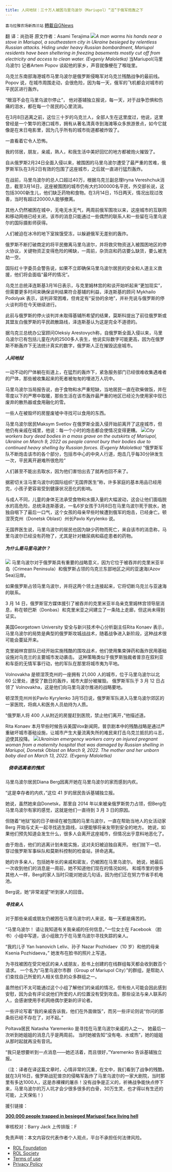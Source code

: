 ```yaml
---
title: 人间地狱：三十万人被困马里乌波尔（Mariupol）“活”于俄军炮轰之下
---
```

`喜马拉雅农场新西兰站` [轉載自GNews](https://gnews.org/zh-hans/2185600/)

翻 译：尚劲哥 
原文作者：Asami Terajima
![](https://assets.gnews.org/wp-content/uploads/2022/03/Mariupol.jpeg)*A man warms his hands near a stove in Mariupol, a southeastern city in Ukraine besieged by relentless Russian attacks. Hiding under heavy Russian bombardment, Mariupol residents have been sheltering in freezing basements mostly cut off from electricity and access to clean water. (Evgeniy Maloletka)*
当Mariupol(马里乌波尔) 记者Artem Popov 谈起他的家乡，声音就像梗在了喉咙里。

乌克兰东南部海港城市马里乌波尔是俄罗斯侵略军对乌克兰残酷战争的最前线。Popov 说，在城市周围走动，会很危险，因为每一天，俄军的飞机都会对城市的平民区进行轰炸。

“眼泪不会在马里乌波尔停止”， 他对基辅独立报说，每一天，对于战争恐惧和伤痛的泪水，都在每一个居民的心里流淌。

在3月8日逃离之前，这位三十岁的乌克兰人，全部人生在这里度过，他说，这里曾经是一个繁华的港口城市，拥有从著名清真寺到海滩等众多旅游景点，如今它就像是在末日电影里，因为几乎所有的城市街道都被炸毁了。

一直看着它令人恐怖。

我的邻居，朋友，亲戚，熟人，和我生活中美好回忆的地方都被炮火摧毁了。

自从俄罗斯2月24日全面入侵以来，被围困的马里乌波尔遭受了最严重的苦难，俄罗斯军队在3月2日有效的包围了这座城市，之后就一直进行猛烈轰炸。

在战前，马里乌波尔的总人口超过40万，根据乌克兰副总理Iryna Vereshchuk消息，截至3月14日，这座被围困的城市仍有大约300000名平民，外交部长说，这包括3000新生儿，他们缺乏药物和食物。在3月14日，15日两天，情况出现过改善，当时有超过20000人能够撤离。

其他人仍然被困在城中，无电无水无气，两周前俄军围攻以来，这座城市的互联网和移动网络已经关闭，该市的消息只能通过一些偶然的联系人和一些留在马里乌波尔的国际摄影师获得。

人们被迫在冰冷的地下室挨饿受冻，以躲避俄军无差别的轰炸。

俄罗斯不断打破商定的将平民撤离马里乌波尔，并将救灾物资送入被围困地区的停火协议，关键物资正变得危险的稀缺，一周前，杂货店和药店要么缺货，要么被洗劫一空。

国际红十字委员会警告说，如果不立即确保马里乌波尔居民的安全和人道主义救援，他们将会面临“最坏的情况”。

乌克兰总统泽连斯基3月16日表示，与克里姆林宫的和谈开始听起来“更加现实”，但需要更多时间来确保谈判结果符合基辅的利益，泽连斯基的顾问 Mykhailo Podolyak 表示，谈判非常困难，但肯定有“妥协的余地”，并补充说与俄罗斯的停火谈判将在今天继续进行。

此前与俄罗斯的停火谈判并未取得基辅所希望的结果，莫斯科提出了前往俄罗斯或其盟友白俄罗斯的平民疏散路线，泽连斯基认为这是完全不道德的。

据乌克兰总统办公室顾问Oleksiy Arestovych称，自俄罗斯全面入侵以来，马里乌波尔已有包括儿童在内的2500多人丧生，他说实际数字可能更高，因为在俄罗斯不断轰炸下无法统计真实的数字，俄罗斯人正在摧毁这座城市。

##### 人间地狱

一动不动的尸体躺在街道上，在猛烈的轰炸下，紧急服务部门已经很难收集遇难者的尸体，那些被收集起来的死者被匆匆的埋进万人坑中。

马里乌波尔当局报告说，由于食物和水严重短缺，当地居民一直在砍柴做饭，并在零度以下的严寒中取暖，那些生活在该市轰炸最严重的地区已经沦为使用家中现已废弃的散热器或食用融化的雪。

一些人在被毁坏的房屋废墟中寻找可以食用的东西。

马里乌波尔居民Maksym Svetlov 在俄罗斯全面入侵开始前离开了这座城市，但他仍有亲戚在城里，他说：每一个小时的炮击都会使情况变得更糟。
![](https://assets.gnews.org/wp-content/uploads/2022/03/mariupol-photo-2.jpeg)*City workers bury dead bodies in a mass grave on the outskirts of Mariupol, Ukraine on March 9, 2022 as people cannot bury their bodies due to continued heavy shelling by Russian forces. (Evgeniy Maloletka)*
“俄罗斯军队不断炮击该市的各个部分，包括市中心的中央人行道，炮击几乎每30分钟发生一次，平民离开避难所很危险”

人们甚至不能出去取水，因为他们害怕出去了就再也回不来了。

据密切关注马里乌波尔的国际组织“无国界医生”称，许多家庭的基本用品已经用完，小孩子更容易受到健康状况恶化的影响。

与成人不同，儿童的身体无法承受食物和水摄入量的大幅波动，这会让他们面临脱水的高危险，总统泽连斯基说，一名6岁女孩于3月8日在马里乌波尔死于脱水，她独自咽下了最后一口气，这个女孩的母亲早些时候遭到俄军的炮击，已经身亡。顿涅茨克州（Donetsk Oblast）州长Pavlo Kyrylenko 说。

无国界医生说，马里乌波尔的居民也因为缺少药物而死亡，来自该市的消息称，马里乌波尔已经没有药物了，尤其是针对糖尿病和癌症患者的药物。

##### 为什么是马里乌波尔？
![](https://assets.gnews.org/wp-content/uploads/2022/03/3-98.jpg)
马里乌波尔对于俄罗斯具有重要的战略意义，因为它位于被吞并的克里米亚半岛（Crimean Peninsula）和俄罗斯占领的乌克兰东部地区之间的亚速海(Azov Sea)沿岸。

如果俄罗斯占领马里乌波尔，并将这两个领土连接起来，它将切断乌克兰与亚速海的联系。

3 月 14 日，俄罗斯官方媒体援引了被吞并的克里米亚半岛亲克里姆林宫领导层消息，称在顿巴斯（Donbas）和克里米亚之间建立了一条陆上走廊，但这尚未得到证实。

美国Georgetown University 安全与新兴技术中心分析副主任Rita Konaev 表示，马里乌波尔的局势是典型的俄罗斯攻城战战术，随着战争进入新阶段，这种战术很可能会蔓延开来。

克里姆林宫部队已经开始实施残酷的围攻战术，他们使用集束弹药和轰炸民用基础设施对乌克兰的主要城市发动袭击。 这种策略类似于俄罗斯独裁者普京在叙利亚和车臣的无情军事行动，他的军队在那里将城市夷为平地。

Volnovakha 是顿涅茨克州的一座拥有 21,000 人的城市，位于马里乌波尔以北 60 公里处，遭受了数日的轰炸，城市大部分被摧毁。 俄罗斯军队于 3 月 12 日占领了 Volnovakha，这是他们向马里乌波尔推进的战略要地。

顿涅茨克州州长Pavlo Kyrylenko 3月15日说，俄罗斯军队进入马里乌波尔郊区的一家医院，将病人和医务人员劫持为人质。

“俄罗斯人将 400 人从附近的房屋赶到医院，禁止他们离开，”他描述道。

Rita Konaev 本月早些时候告诉美国Vox​​ 新闻网，普京剧本中的残酷战略是通过严重破坏城市基础设施，让城市产生大量流离失所的难民来打击乌克兰抵抗的斗志，迫使其投降。
![](https://assets.gnews.org/wp-content/uploads/2022/03/evgeniy.maloletka_Mariupol_9.03.jpg)*Ukrainian emergency workers carry an injured pregnant woman from a maternity hospital that was damaged by Russian shelling in Mariupol, Donetsk Oblast on March 9, 2022. The mother and her unborn baby died on March 13, 2022. (Evgeniy Maloletka)*
#####    侥幸逃离者的愧疚

马里乌波尔居民Diana Berg因离开她在马里乌波尔的家而感到内疚。

“这是幸存者的内疚，”这位 41 岁的居民告诉基辅独立报。

她说，虽然她来自Donetsk，那里自 2014 年以来被亲俄罗斯势力占领，但Berg在马里乌波尔有家的感觉，这就是他们一直待到 3 月 3 日的原因。

但随着“地狱”般的日子继续在被包围的马里乌波尔，一直在帮助当地人的女活动家Berg 开始与丈夫一起寻找逃生路线，以便能够将亲友带到安全的地方。 她说，如果他们预先知道会发生什么，很多人会离开这座城市，但情况出乎意料地恶化了。

由于炮击，他们的逃离计划未能实施，这对夫妇被迫独自离开。 他们抛下一切，穿过俄罗斯军事纵队和莫斯科控制的检查站，拼命逃离。

她的许多亲人，包括她年长的亲戚和密友，仍被困在马里乌波尔。 她说，她最后一次收到他们的消息是一周前，她不知道他们现在的情况如何。 和城市里的很多其他人一样，Berg的家人当时只能对她说几句话，因为他们正在努力节省手机电池。

Berg说，她“非常渴望”听到家人的回音。

##### 寻找亲人

对于那些亲戚或朋友仍被困在马里乌波尔的人来说，每一天都是痛苦的。

“马里乌波尔！ 请让我知道有关我亲戚的任何信息，”一位女士在 Facebook （脸书）小组中写道，该小组致力于在马里乌波尔寻找失踪的亲人。

“我的儿子 Yan Ivanovich Leliv、孙子 Nazar Pozhidaev（10 岁）和他的母亲 Ksenia Pozhidaeva，” 她发布在脸书的照片上写道。

为寻找被困在受灾地区的亲人或朋友，脸书上创建的在线群组每天都会收到数百个请求。 一个名为“马里乌波尔市群（Group of Mariupol City）”的群组，是帮助人们查找自己所爱的人相关信息的众多群组之一。

虽然他们不太可能通过这个小组了解他们的亲戚的情况，但有些人可能会因此感到安慰，因为会有评论说他们所爱的人的位置没有受到攻击。那些设法与亲人联系的人，会感谢使用手机网络偶尔更新的评论者。

一些评论写着“我的亲戚告诉我，他们在外面做饭”，而另一些评论则说“你问的那条街已经不存在了，对不起。”

Poltava居民 Natasha Yaremenko 是寻找在马里乌波尔亲戚的人之一。 她最后一次听到她姐姐的消息几乎是两周前。 当时她被告知“没有电、水或热”，她的姐姐从那时起就再没有音讯。

“我只是想要听到一点消息——她还活着，而且很好，”Yaremenko 告诉基辅独立报。

（注：译者在译这篇文章时，心情非常的沉重，在文中，我们看到了战争的残酷，就在3月16日，俄罗斯战犯普京的侵略军轰炸了马里乌波尔的一家大剧院，当时那里有多达1000人，这是赤裸裸的屠杀！没有战争是正义的，祈祷战争能快点停下来，马里乌波尔的万人坑才会少很多很多的白骨，30万生灵，也才得以有生还的可能，上天保佑！）

援引链接：

**[300,000 people trapped in besieged Mariupol face living hell](https://kyivindependent.com/national/300000-people-trapped-in-besieged-mariupol-face-living-hell/)**

审核校对：Barry Jack
上传排版：F

 

免责声明：本文内容仅代表作者个人观点，平台不承担任何法律风险。

- [ROL Foundation](https://rolfoundation.org/)
- [ROL Society](https://rolsociety.org/)
- [Terms of use](https://gnews.org/terms-of-use-3/)
- [Privacy Policy](https://gnews.org/privacy-policy/)
